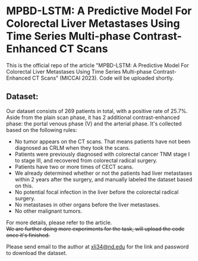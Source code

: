 # MPBD-LSTM: A Predictive Model For Colorectal Liver Metastases Using Time Series Multi-phase Contrast-Enhanced CT Scans
This is the official repo of the article "MPBD-LSTM: A Predictive Model For Colorectal Liver Metastases Using Time Series Multi-phase Contrast-Enhanced CT Scans" (MICCAI 2023). Code will be uploaded shortly.

## Dataset:
Our dataset consists of 269 patients in total, with a positive rate of 25.7%. Aside from the plain scan phase, it has 2 additional contrast-enhanced phase: the portal venous phase (V) and the arterial phase.
It's collected based on the following rules:<br /> 
* No tumor appears on the CT scans. That means patients have not been
diagnosed as CRLM when they took the scans.
* Patients were previously diagnosed with colorectal cancer TNM stage I to
stage III, and recovered from colorectal radical surgery.
* Patients have two or more times of CECT scans.
* We already determined whether or not the patients had liver metastases
within 2 years after the surgery, and manually labeled the dataset based on
this.
* No potential focal infection in the liver before the colorectal radical surgery.
* No metastases in other organs before the liver metastases.
* No other malignant tumors.


For more details, please refer to the article. <br />
~~We are further doing more experiments for the task, will upload the code once it's finished.~~

Please send email to the author at xli34@nd.edu for the link and password to download the dataset. 
